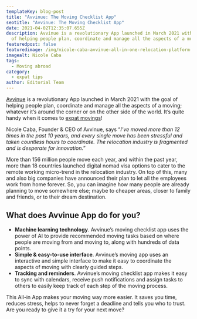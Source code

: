 ```yaml
---
templateKey: blog-post
title: "Avvinue: The Moving Checklist App"
seotitle: "Avvinue: The Moving Checklist App"
date: 2021-04-02T12:35:07.655Z
description: Avvinue is a revolutionary App launched in March 2021 with the goal
  of helping people plan, coordinate and manage all the aspects of a moving.
featuredpost: false
featuredimage: /img/nicole-caba-avvinue-all-in-one-relocation-platform-24.jpg
imagealt: Nicole Caba
tags:
  - Moving abroad
category:
  - expat tips
author: Editorial Team
---
```

[Avvinue](https://www.avvinue.com) is a revolutionary App launched in March 2021 with the goal of helping people plan, coordinate and manage all the aspects of a moving; whatever it’s around the corner or on the other side of the world. It’s quite handy when it comes to [expat movings](https://www.thexpatmagazine.com/blog/2018-08-15-your-guide-to-moving-internationally/)!

Nicole Caba, Founder & CEO of Avvinue, says “*I’ve moved more than 12 times in the past 10 years, and every single move has been stressful and taken countless hours to coordinate. The relocation industry is fragmented and is desperate for innovation.*”

More than 156 million people move each year, and within the past year, more than 18 countries launched digital nomad visa options to cater to the remote working micro-trend in the relocation industry. On top of this, many and also big companies have announced their plan to let all the employees work from home forever. So, you can imagine how many people are already planning to move somewhere else; maybe to cheaper areas, closer to family and friends, or to their dream destination.

## What does Avvinue App do for you?

* **Machine learning technology**. Avvinue’s moving checklist app uses the power of AI to provide recommended moving tasks based on where people are moving from and moving to, along with hundreds of data points.
* **Simple & easy-to-use interface**. Avvinue’s moving app uses an interactive and simple interface to make it easy to coordinate the aspects of moving with clearly guided steps.
* **Tracking and reminders**. Avvinue’s moving checklist app makes it easy to sync with calendars, receive push notifications and assign tasks to others to easily keep track of each step of the moving process.

This All-in App makes your moving way more easier. It saves you time, reduces stress, helps to never forget a deadline and tells you who to trust. Are you ready to give it a try for your next move?